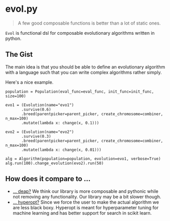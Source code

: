 # evol.py

> A few good composable functions is better than a lot of static ones.

`Evol` is functional dsl for composable evolutionary algorithms written in python.


## The Gist

The main idea is that you should be able to define an evolutionary algorithm with a language such that you can write complex algorithms rather simply.

Here's a nice example.

```
population = Population(eval_func=eval_func, init_func=init_func, size=100)

evo1 = (Evolution(name="evo1")
       .survive(0.6)
       .breed(parentpicker=parent_picker, create_chromosome=combiner, n_max=100)
       .mutate(lambda x: change(x, 0.1)))

evo2 = (Evolution(name="evo2")
       .survive(0.3)
       .breed(parentpicker=parent_picker, create_chromosome=combiner, n_max=100)
       .mutate(lambda x: change(x, 0.01)))

alg = Algorithm(population=population, evolution=evo1, verbose=True)
alg.run(100).change_evolution(evo2).run(50)
```

## How does it compare to ...

- [... deap?](https://github.com/DEAP/deap) We think our library is more composable and pythonic while not removing any functionality. Our library may be a bit slower though.
- [... hyperopt?](http://jaberg.github.io/hyperopt/) Since we force the user to make the actual algorithm we are less black boxy. Hyperopt is meant for hyperparameter tuning for machine learning and has better support for search in scikit learn.